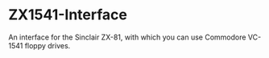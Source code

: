 # ZX1541-Interface
An interface for the Sinclair ZX-81, with which you can use Commodore VC-1541 floppy drives.
